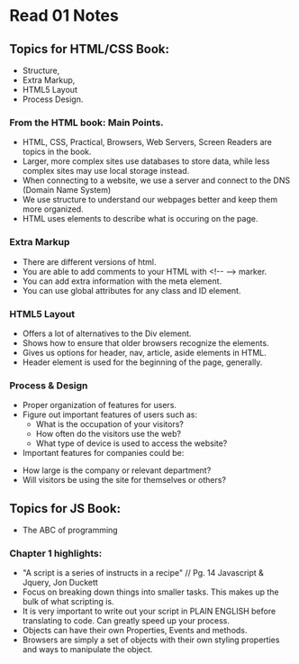 # Read 01 Notes

## Topics for HTML/CSS Book:
* Structure, 
* Extra Markup, 
* HTML5 Layout 
* Process Design. 


### From the HTML book: Main Points.
  - HTML, CSS, Practical, Browsers, Web Servers, Screen Readers are topics in the book.
  - Larger, more complex sites use databases to store data, while less complex sites may use local storage instead.
  - When connecting to a website, we use a server and connect to the DNS (Domain Name System)
  - We use structure to understand our webpages better and keep them more organized.
  - HTML uses elements to describe what is occuring on the page.
### Extra Markup
  - There are different versions of html.
  - You are able to add comments to your HTML with \<!-- --> marker.
  - You can add extra information with the meta element.
  - You can use global attributes for any class and ID element.
### HTML5 Layout
  - Offers a lot of alternatives to the Div element.
  - Shows how to ensure that older browsers recognize the elements.
  - Gives us options for header, nav, article, aside elements in HTML.
  - Header element is used for the beginning of the page, generally.
### Process & Design
  - Proper organization of features for users.
  - Figure out important features of users such as:
    * What is the occupation of your visitors?
    * How often do the visitors use the web?
    * What type of device is used to access the website?
  - Important features for companies could be: 
   * How large is the company or relevant department?
   * Will visitors be using the site for themselves or others?

## Topics for JS Book:
* The ABC of programming

### Chapter 1 highlights:
  - "A script is a series of instructs in a recipe" // Pg. 14 Javascript & Jquery, Jon Duckett
  - Focus on breaking down things into smaller tasks. This makes up the bulk of what scripting is.
  - It is very important to write out your script in PLAIN ENGLISH before translating to code. Can greatly speed up your process.
  - Objects can have their own Properties, Events and methods.
  - Browsers are simply a set of objects with their own styling properties and ways to manipulate the object.


